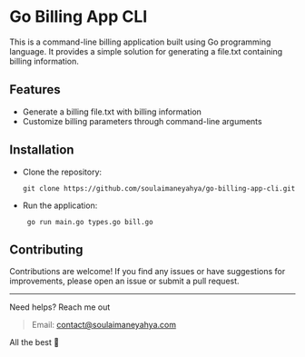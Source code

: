 # Go Billing App CLI

This is a command-line billing application built using Go programming language. It provides a simple solution for generating a file.txt containing billing information.

## Features

- Generate a billing file.txt with billing information
- Customize billing parameters through command-line arguments

## Installation

- Clone the repository:

   ```shell
   git clone https://github.com/soulaimaneyahya/go-billing-app-cli.git
   ```

- Run the application:

   ```shell
    go run main.go types.go bill.go
   ```

## Contributing

Contributions are welcome! If you find any issues or have suggestions for improvements, please open an issue or submit a pull request.


----- 
Need helps? Reach me out

> Email: contact@soulaimaneyahya.com

All the best :beer:
